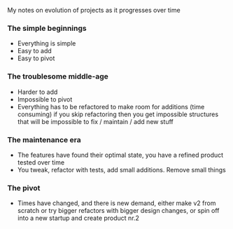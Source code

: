 My notes on evolution of projects as it progresses over time<!--more-->

### The simple beginnings
- Everything is simple
- Easy to add
- Easy to pivot

### The troublesome middle-age
- Harder to add
- Impossible to pivot
- Everything has to be refactored to make room for additions (time consuming) if you skip refactoring then you get impossible structures that will be impossible to fix / maintain / add new stuff

### The maintenance era
- The features have found their optimal state, you have a refined product tested over time
- You tweak, refactor with tests, add small additions. Remove small things

### The pivot
- Times have changed, and there is new demand, either make v2 from scratch or try bigger refactors with bigger design changes, or spin off into a new startup and create product nr.2
